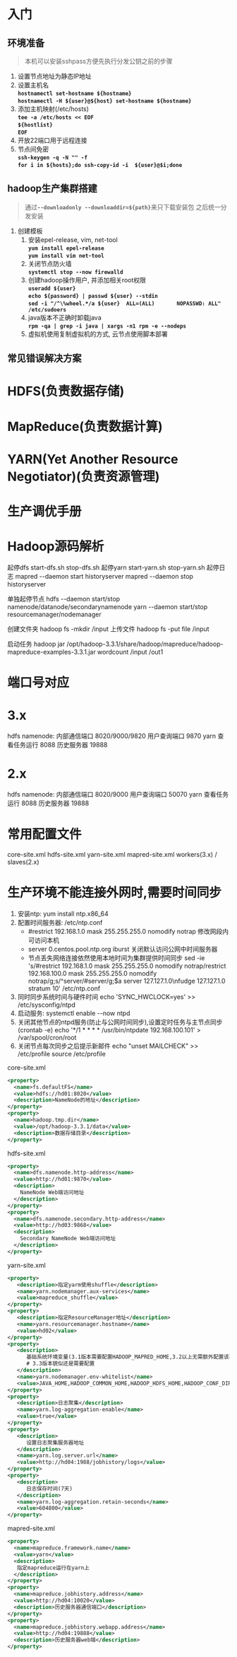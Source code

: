 # 入门
## 环境准备
> 本机可以安装sshpass方便先执行分发公钥之前的步骤
1. 设置节点地址为静态IP地址
2. 设置主机名
   </br><b>`hostnamectl set-hostname ${hostname}`</b>
   </br><b>`hostnamectl -H ${user}@${host} set-hostname ${hostname}`</b>
3. 添加主机映射(/etc/hosts)
   </br><b>`tee -a /etc/hosts << EOF`</b>
   </br><b>`${hostlist}`</b>
   </br><b>`EOF`</b>
4. 开放22端口用于远程连接
5. 节点间免密
   </br><b>`ssh-keygen -q -N "" -f `</b>
   </br><b>`for i in ${hosts};do ssh-copy-id -i  ${user}@$i;done`</b>
## hadoop生产集群搭建
> 通过<b>`--downloadonly --downloaddir=${path}`</b>来只下载安装包 之后统一分发安装
1. 创建模板
   1. 安装epel-release, vim, net-tool
   </br><b>`yum install epel-release`</b>
   </br><b>`yum install vim net-tool`</b>
   2. 关闭节点防火墙
   </br><b>`systemctl stop --now firewalld`</b>
   3. 创建hadoop操作用户, 并添加相关root权限
   </br><b>`useradd ${user}`</b>
   </br><b>`echo ${password} | passwd ${user} --stdin`</b> 
   </br><b>`sed -i "/^\%wheel.*/a ${user}  ALL=(ALL)       NOPASSWD: ALL" /etc/sudoers`</b> 
   4. java版本不正确时卸载java
   </br><b>`rpm -qa | grep -i java | xargs -n1 rpm -e --nodeps`</b>
   5. 虚拟机使用复制虚拟机的方式, 云节点使用脚本部署
## 常见错误解决方案
# HDFS(负责数据存储)
# MapReduce(负责数据计算)
# YARN(Yet Another Resource Negotiator)(负责资源管理)
# 生产调优手册
# Hadoop源码解析

起停dfs
start-dfs.sh
stop-dfs.sh
起停yarn
start-yarn.sh
stop-yarn.sh
起停日志
mapred --daemon start historyserver
mapred --daemon stop historyserver

单独起停节点
hdfs --daemon start/stop namenode/datanode/secondarynamenode
yarn --daemon start/stop resourcemanager/nodemanager


创建文件夹
hadoop fs -mkdir /input
上传文件
hadoop fs -put file /input

启动任务
hadoop jar /opt/hadoop-3.3.1/share/hadoop/mapreduce/hadoop-mapreduce-examples-3.3.1.jar wordcount /input /out1


# 端口号对应
# 3.x 
hdfs namenode: 内部通信端口 8020/9000/9820
               用户查询端口 9870
yarn           查看任务运行 8088
               历史服务器   19888
# 2.x
hdfs namenode: 内部通信端口 8020/9000
               用户查询端口 50070
yarn           查看任务运行 8088
               历史服务器   19888

# 常用配置文件
core-site.xml
hdfs-site.xml
yarn-site.xml
mapred-site.xml
workers(3.x) / slaves(2.x)

# 生产环境不能连接外网时,需要时间同步
1. 安装ntp: yum install ntp.x86_64
2. 配置时间服务器: /etc/ntp.conf
   * #restrict 192.168.1.0 mask 255.255.255.0 nomodify notrap
   修改网段内可访问本机
   * server 0.centos.pool.ntp.org iburst
   关闭默认访问公网中时间服务器
   * 节点丢失网络连接依然使用本地时间为集群提供时间同步
   sed -ie 's/#restrict 192.168.1.0 mask 255.255.255.0 nomodify notrap/restrict 192.168.100.0 mask 255.255.255.0 nomodify notrap/g;s/^server/#server/g;$a server 127.127.1.0\nfudge 127.127.1.0 stratum 10' /etc/ntp.conf
3. 同时同步系统时间与硬件时间
   echo 'SYNC_HWCLOCK=yes' >> /etc/sysconfig/ntpd
4. 启动服务: systemctl enable --now ntpd
5. 关闭其他节点的ntpd服务(防止与公网时间同步),设置定时任务与主节点同步(crontab -e)
   echo '*/1 * * * * /usr/bin/ntpdate 192.168.100.101' > /var/spool/cron/root
6. 关闭节点每次同步之后提示新邮件
   echo "unset MAILCHECK" >> /etc/profile
   source /etc/profile

core-site.xml
```xml
<property>
  <name>fs.defaultFS</name>
  <value>hdfs://hd01:8020</value>
  <description>NameNode的地址</description>
</property>
<property>
  <name>hadoop.tmp.dir</name>
  <value>/opt/hadoop-3.3.1/data</value>
  <description>数据存储目录</description>
</property>
```
hdfs-site.xml
```xml
<property>
  <name>dfs.namenode.http-address</name>
  <value>http://hd01:9870</value>
  <description>
    NameNode Web端访问地址
  </description>
</property>
<property>
  <name>dfs.namenode.secondary.http-address</name>
  <value>http://hd03:9868</value>
  <description>
    Secondary NameNode Web端访问地址
  </description>
</property>
```
yarn-site.xml
```xml
<property>
   <description>指定yarm使用shuffle</description>
   <name>yarn.nodemanager.aux-services</name>
   <value>mapreduce_shuffle</value>
</property>
<property>
   <description>指定ResourceManager地址</description>
   <name>yarn.resourcemanager.hostname</name>
   <value>hd02</value>
</property>
<property>
   <description>
      基础系统环境变量(3.1版本需要配置HADOOP_MAPRED_HOME,3.2以上无需额外配置该项)
      # 3.3版本貌似还是需要配置
   </description>
   <name>yarn.nodemanager.env-whitelist</name>
   <value>JAVA_HOME,HADOOP_COMMON_HOME,HADOOP_HDFS_HOME,HADOOP_CONF_DIR,CLASSPATH_PREPEND_DISTCACHE,HADOOP_YARN_HOME,HADOOP_HOME,PATH,LANG,TZ,HADOOP_MAPRED_HOME</value>
</property>
<property>
   <description>日志聚集</description>
   <name>yarn.log-aggregation-enable</name>
   <value>true</value>
</property>
<property>
   <description>
      设置日志聚集服务器地址
   </description>
   <name>yarn.log.server.url</name>
   <value>http://hd04:1988/jobhistory/logs</value>
</property>
<property>
   <description>
      日志保存时间(7天)
   </description>
   <name>yarn.log-aggregation.retain-seconds</name>
   <value>604800</value>
</property>
```
mapred-site.xml
```xml
<property>
  <name>mapreduce.framework.name</name>
  <value>yarn</value>
  <description>
   指定mapreduce运行在yarn上
  </description>
</property>
<property>
  <name>mapreduce.jobhistory.address</name>
  <value>http://hd04:10020</value>
  <description>历史服务器通信端口</description>
</property>
<property>
  <name>mapreduce.jobhistory.webapp.address</name>
  <value>http://hd04:19888</value>
  <description>历史服务器web端</description>
</property>
```